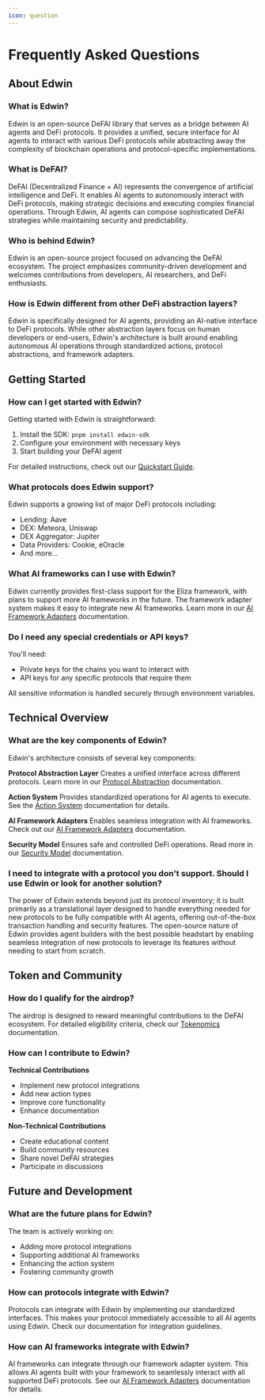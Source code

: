 ```yaml
---
icon: question
---
```


# Frequently Asked Questions

## About Edwin

### What is Edwin?
Edwin is an open-source DeFAI library that serves as a bridge between AI agents and DeFi protocols. It provides a unified, secure interface for AI agents to interact with various DeFi protocols while abstracting away the complexity of blockchain operations and protocol-specific implementations.

### What is DeFAI?
DeFAI (Decentralized Finance + AI) represents the convergence of artificial intelligence and DeFi. It enables AI agents to autonomously interact with DeFi protocols, making strategic decisions and executing complex financial operations. Through Edwin, AI agents can compose sophisticated DeFAI strategies while maintaining security and predictability.

### Who is behind Edwin?
Edwin is an open-source project focused on advancing the DeFAI ecosystem. The project emphasizes community-driven development and welcomes contributions from developers, AI researchers, and DeFi enthusiasts.

### How is Edwin different from other DeFi abstraction layers?
Edwin is specifically designed for AI agents, providing an AI-native interface to DeFi protocols. While other abstraction layers focus on human developers or end-users, Edwin's architecture is built around enabling autonomous AI operations through standardized actions, protocol abstractions, and framework adapters.

## Getting Started

### How can I get started with Edwin?
Getting started with Edwin is straightforward:
1. Install the SDK: `pnpm install edwin-sdk`
2. Configure your environment with necessary keys
3. Start building your DeFAI agent

For detailed instructions, check out our [Quickstart Guide](quickstart.md).

### What protocols does Edwin support?
Edwin supports a growing list of major DeFi protocols including:
- Lending: Aave
- DEX: Meteora, Uniswap
- DEX Aggregator: Jupiter
- Data Providers: Cookie, eOracle
- And more...

### What AI frameworks can I use with Edwin?
Edwin currently provides first-class support for the Eliza framework, with plans to support more AI frameworks in the future. The framework adapter system makes it easy to integrate new AI frameworks. Learn more in our [AI Framework Adapters](../core-concepts/framework-adapters.md) documentation.

### Do I need any special credentials or API keys?
You'll need:
- Private keys for the chains you want to interact with
- API keys for any specific protocols that require them

All sensitive information is handled securely through environment variables.

## Technical Overview

### What are the key components of Edwin?

Edwin's architecture consists of several key components:

**Protocol Abstraction Layer**
Creates a unified interface across different protocols. Learn more in our [Protocol Abstraction](../core-concepts/protocol-abstraction.md) documentation.

**Action System**
Provides standardized operations for AI agents to execute. See the [Action System](../core-concepts/action-system.md) documentation for details.

**AI Framework Adapters**
Enables seamless integration with AI frameworks. Check out our [AI Framework Adapters](../core-concepts/framework-adapters.md) documentation.

**Security Model**
Ensures safe and controlled DeFi operations. Read more in our [Security Model](../core-concepts/security-model.md) documentation.

### I need to integrate with a protocol you don't support. Should I use Edwin or look for another solution?
The power of Edwin extends beyond just its protocol inventory; it is built primarily as a translational
layer designed to handle everything needed for new protocols to be fully compatible with AI agents, offering
out-of-the-box transaction handling and security features. The open-source nature of Edwin provides agent builders
with the best possible headstart by enabling seamless integration of new protocols to leverage its features
without needing to start from scratch.

## Token and Community

### How do I qualify for the airdrop?
The airdrop is designed to reward meaningful contributions to the DeFAI ecosystem. For detailed eligibility criteria, check our [Tokenomics](tokenomics.md) documentation.

### How can I contribute to Edwin?

**Technical Contributions**
- Implement new protocol integrations
- Add new action types
- Improve core functionality
- Enhance documentation

**Non-Technical Contributions**
- Create educational content
- Build community resources
- Share novel DeFAI strategies
- Participate in discussions

## Future and Development

### What are the future plans for Edwin?
The team is actively working on:
- Adding more protocol integrations
- Supporting additional AI frameworks
- Enhancing the action system
- Fostering community growth

### How can protocols integrate with Edwin?
Protocols can integrate with Edwin by implementing our standardized interfaces. This makes your protocol immediately accessible to all AI agents using Edwin. Check our documentation for integration guidelines.

### How can AI frameworks integrate with Edwin?
AI frameworks can integrate through our framework adapter system. This allows AI agents built with your framework to seamlessly interact with all supported DeFi protocols. See our [AI Framework Adapters](core-concepts/framework-adapters.md) documentation for details. 